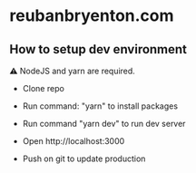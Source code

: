 # reubanbryenton.com

## How to setup dev environment

⚠️ NodeJS and yarn are required.

- Clone repo

- Run command: "yarn" to install packages

- Run command "yarn dev" to run dev server

- Open http://localhost:3000

- Push on git to update production
